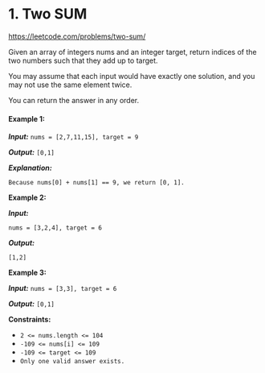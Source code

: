 # 1. Two SUM
https://leetcode.com/problems/two-sum/

Given an array of integers nums and an integer target, return indices of the two numbers such that they add up to target.

You may assume that each input would have exactly one solution, and you may not use the same element twice.

You can return the answer in any order.

#### Example 1:
***Input:***
    ```nums = [2,7,11,15], target = 9```

***Output:***
```[0,1]```

***Explanation:***

```Because nums[0] + nums[1] == 9, we return [0, 1].```


**Example 2:**

***Input:***

```nums = [3,2,4], target = 6```

***Output:***

```[1,2]```


**Example 3:**

***Input:***
```nums = [3,3], target = 6```

***Output:***
```[0,1]```

**Constraints:**
 - ```2 <= nums.length <= 104```
 - ```-109 <= nums[i] <= 109```
 - ```-109 <= target <= 109```
 - ```Only one valid answer exists.```